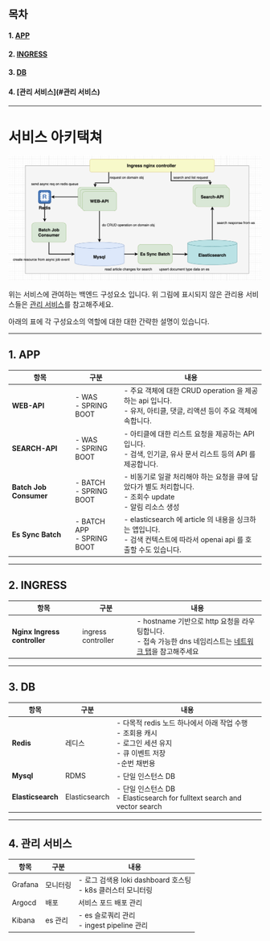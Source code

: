 

## 목차

#### 1. [APP](#APP)
#### 2. [INGRESS](#INGRESS)

#### 3. [DB](#DB)

#### 4. [관리 서비스](#관리 서비스)

---

# 서비스 아키택쳐

![service_backend.png](images%2Fservice_backend.png)

위는 서비스에 관여하는 백엔드 구성요소 입니다.
위 그림에 표시되지 않은 관리용 서비스들은 [관리 서비스](#관리-서비스)를 참고해주세요.

아래의 표에 각 구성요소의 역할에 대한  대한 간략한 설명이 있습니다.

---

## 1. APP

| 항목                     | 구분                            | 내용                                                                                      |
| ---------------------- | ----------------------------- | --------------------------------------------------------------------------------------- |
| **WEB-API**            | - WAS <br>- SPRING BOOT       | - 주요 객체에 대한 CRUD operation 을 제공하는 api 입니다.<br>- 유저, 아티클, 댓글, 리액션 등이 주요 객체에 속합니다.<br>    |
| **SEARCH-API**         | - WAS <br>- SPRING BOOT       | - 아티클에 대한 리스트 요청을 제공하는 API 입니다.<br>- 검색, 인기글, 유사 문서 리스트 등의 API 를 제공합니다.<br>             |
| **Batch Job Consumer** | - BATCH<br>- SPRING BOOT <br> | - 비동기로 일괄 처리해야 하는 요청을 큐에 담았다가 별도 처리합니다.<br>- 조회수 update <br>- 알림 리소스 생성                 |
| **Es Sync Batch**      | - BATCH APP<br>- SPRING BOOT  | -  elasticsearch 에 article 의 내용을 싱크하는 앱입니다.<br>- 검색 컨텍스트에 따라서 openai api 를 호출할 수도 있습니다. |


---

## 2. INGRESS

| 항목                           | 구분                 | 내용                                                                              |
| ---------------------------- | ------------------ | ------------------------------------------------------------------------------- |
| **Nginx Ingress controller** | ingress controller | - hostname 기반으로 http 요청을 라우팅합니다. <br>- 접속 가능한 dns 네임리스트는 [네트워크 탭]()을 참고해주세요<br> |


---


## 3.  DB

| 항목                | 구분            | 내용                                                                                 |
| ----------------- | ------------- | ---------------------------------------------------------------------------------- |
| **Redis**         | 레디스           | - 다목적 redis 노드 하나에서 아래 작업 수행 <br>- 조회용 캐시<br>- 로그인 세션 유지<br>- 큐 이벤트 저장<br> -순번 채번용 |
| **Mysql**         | RDMS<br>      | - 단일 인스턴스 DB                                                                       |
| **Elasticsearch** | Elasticsearch | - 단일 인스턴스 DB<br>-  Elasticsearch for fulltext search  and vector search            |

---

##  4. 관리 서비스
| 항목      | 구분    | 내용                                             |
| ------- | ----- | ---------------------------------------------- |
| Grafana | 모니터링  | - 로그 검색용 loki dashboard 호스팅<br>- k8s 클러스터 모니터링 |
| Argocd  | 배포    | 서비스 포드 배포 관리                                   |
| Kibana  | es 관리 | - es 슬로쿼리 관리<br>- ingest pipeline 관리           |
